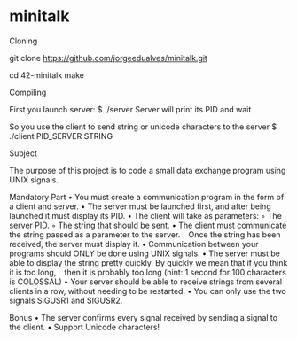 # minitalk
Cloning

git clone https://github.com/jorgeedualves/minitalk.git

cd 42-minitalk
make

Compiling

First you launch server:
$ ./server
Server will print its PID and wait

So you use the client to send string or unicode characters to the server
$ ./client PID_SERVER STRING

Subject

The purpose of this project is to code a small data exchange program using UNIX signals.

Mandatory Part
• You must create a communication program in the form of a client and server.
• The server must be launched first, and after being launched it must display its PID.
• The client will take as parameters:
◦ The server PID.
◦ The string that should be sent.
• The client must communicate the string passed as a parameter to the server.
  Once the string has been received, the server must display it.
• Communication between your programs should ONLY be done using UNIX signals.
• The server must be able to display the string pretty quickly. By quickly we mean that if you think it is too long,
  then it is probably too long (hint: 1 second for 100 characters is COLOSSAL)
• Your server should be able to receive strings from several clients in a row, without needing to be restarted.
• You can only use the two signals SIGUSR1 and SIGUSR2.

Bonus
• The server confirms every signal received by sending a signal to the client.
• Support Unicode characters! 
